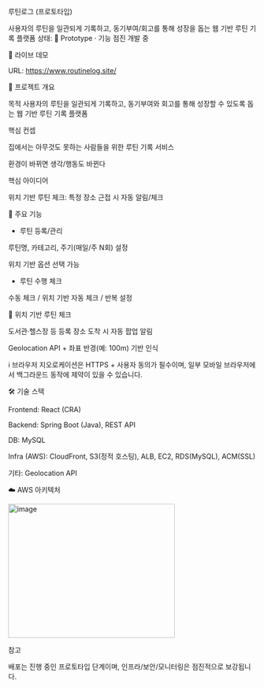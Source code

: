 루틴로그 (프로토타입)

사용자의 루틴을 일관되게 기록하고, 동기부여/회고를 통해 성장을 돕는 웹 기반 루틴 기록 플랫폼
상태: 🚧 Prototype · 기능 점진 개발 중

🔗 라이브 데모

URL: https://www.routinelog.site/




📌 프로젝트 개요

목적
사용자의 루틴을 일관되게 기록하고, 동기부여와 회고를 통해 성장할 수 있도록 돕는 웹 기반 루틴 기록 플랫폼

핵심 컨셉

집에서는 아무것도 못하는 사람들을 위한 루틴 기록 서비스

환경이 바뀌면 생각/행동도 바뀐다

핵심 아이디어

위치 기반 루틴 체크: 특정 장소 근접 시 자동 알림/체크

🧩 주요 기능
- 루틴 등록/관리

루틴명, 카테고리, 주기(매일/주 N회) 설정

위치 기반 옵션 선택 가능

- 루틴 수행 체크

수동 체크 / 위치 기반 자동 체크 / 반복 설정

🧭 위치 기반 루틴 체크

도서관·헬스장 등 등록 장소 도착 시 자동 팝업 알림

Geolocation API + 좌표 반경(예: 100m) 기반 인식

ℹ️ 브라우저 지오로케이션은 HTTPS + 사용자 동의가 필수이며, 일부 모바일 브라우저에서 백그라운드 동작에 제약이 있을 수 있습니다.


🛠 기술 스택

Frontend: React (CRA)

Backend: Spring Boot (Java), REST API

DB: MySQL

Infra (AWS): CloudFront, S3(정적 호스팅), ALB, EC2, RDS(MySQL), ACM(SSL)

기타: Geolocation API

☁️ AWS 아키텍처

<img width="338" height="272" alt="image" src="https://github.com/user-attachments/assets/3a882fca-0c2d-4483-b711-026a3e9df855" />









참고

배포는 진행 중인 프로토타입 단계이며, 인프라/보안/모니터링은 점진적으로 보강됩니다.

